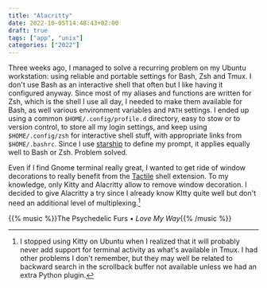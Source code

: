```yaml
---
title: "Alacritty"
date: 2022-10-05T14:48:43+02:00
draft: true
tags: ["app", "unix"]
categories: ["2022"]
---
```


Three weeks ago, I managed to solve a recurring problem on my Ubuntu workstation: using reliable and portable settings for Bash, Zsh and Tmux. I don't use Bash as an interactive shell that often but I like having it configured anyway. Since most of my aliases and functions are written for Zsh, which is the shell I use all day, I needed to make them available for Bash, as well various environment variables and `PATH` settings. I ended up using a common `$HOME/.config/profile.d` directory, easy to stow or to version control, to store all my login settings, and keep using `$HOME/.config/zsh` for interactive shell stuff, with appropriate links from `$HOME/.bashrc`. Since I use [starship] to define my prompt, it applies equally well to Bash or Zsh. Problem solved.

Even if I find Gnome terminal really great, I wanted to get ride of window decorations to really benefit from the [Tactile] shell extension. To my knowledge, only Kitty and Alacritty allow to remove window decoration. I decided to give Alacritty a try since I already know KItty quite well but don't need an additional level of multiplexing.[^1]

{{% music %}}The Psychedelic Furs • _Love My Way_{{% /music %}}

[^1]: I stopped using Kitty on Ubuntu when I realized that it will probably never add support for terminal activity as what's available in Tmux. I had other problems I don't remember, but they may well be related to backward search in the scrollback buffer not available unless we had an extra Python plugin.

[starship]: https://starship.rs/
[Tactile]: https://extensions.gnome.org/extension/4548/tactile/
